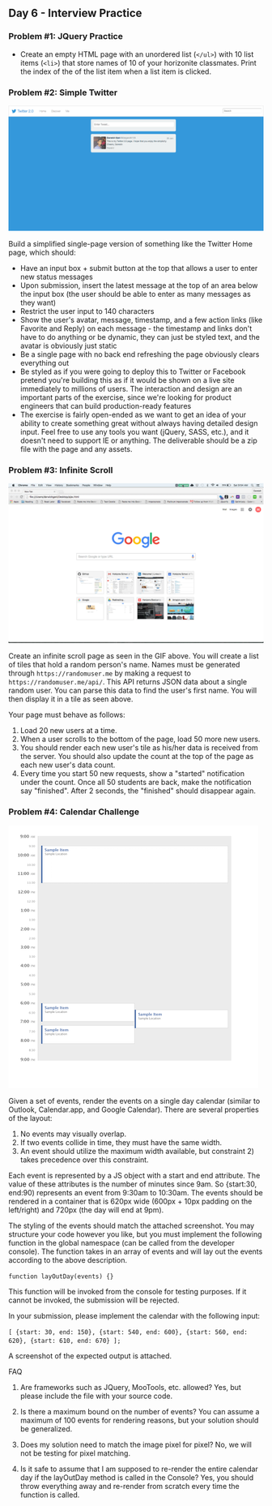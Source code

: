 ## Day 6 - Interview Practice


### Problem #1: JQuery Practice

- Create an empty HTML page with an unordered list (`</ul>`) with 10 list items (`<li>`) that store names of 10 of your horizonite classmates. Print the index of the of the list item when a list item is clicked.

### Problem #2: Simple Twitter

![Simple Twitter](img/simpletwitter.gif)


Build a simplified single-page version of something like the Twitter Home page, which should:
- Have an input box + submit button at the top that allows a user to enter new status messages
- Upon submission, insert the latest message at the top of an area below the input box (the user should be able to enter as many messages as they want)
- Restrict the user input to 140 characters
- Show the user's avatar, message, timestamp, and a few action links (like Favorite and Reply) on each message - the timestamp and links don't have to do anything or be dynamic, they can just be styled text, and the avatar is obviously just static
- Be a single page with no back end refreshing the page obviously clears everything out
- Be styled as if you were going to deploy this to Twitter or Facebook pretend you're building this as if it would be shown on a live site immediately to millions of users. The interaction and design are an important parts of the exercise, since we're looking for product engineers that can build production-ready features
- The exercise is fairly open-ended as we want to get an idea of your ability to create something great
without always having detailed design input. Feel free to use any tools you want (jQuery, SASS, etc.), and it doesn't need to support IE or anything. The deliverable should be a zip file with the page and any assets.


### Problem #3: Infinite Scroll

![Infinite Scroll](img/infinite.gif)

Create an infinite scroll page as seen in the GIF above. You will create a list of tiles that hold a random person's name. Names must be generated through `https://randomuser.me` by making a request to `https://randomuser.me/api/`. This API returns JSON data about a single random user. You can parse this data to find the user's first name. You will then display it in a tile as seen above. 

Your page must behave as follows: 
	
1. Load 20 new users at a time. 
2. When a user scrolls to the bottom of the page, load 50 more new users. 
3. You should render each new user's tile as his/her data is received from the server. You should also update the count at the top of the page as each new user's data count.
4. Every time you start 50 new requests, show a "started" notification under the count. Once all 50 students are back, make the notification say "finished". After 2 seconds, the "finished" should disappear again. 


### Problem #4: Calendar Challenge

![Calendar Challenge](img/calendar.png)

Given a set of events, render the events on a single day calendar (similar to Outlook, Calendar.app, and Google Calendar). There are several properties of the layout:
1. No events may visually overlap.
2. If two events collide in time, they must have the same width.
3. An event should utilize the maximum width available, but constraint 2) takes precedence over this constraint.

Each event is represented by a JS object with a start and end attribute. The value of these attributes is the number of minutes since 9am. So {start:30, end:90) represents an event from 9:30am to 10:30am. The events should be rendered in a container that is 620px wide (600px + 10px padding on the left/right) and 720px (the day will end at 9pm). 


The styling of the events should match the attached screenshot. You may structure your code however you like, but you must implement the following function in the global namespace (can be called from the developer console). The function takes in an array of events and will lay out the events according to the above description.

`function layOutDay(events) {}`

This function will be invoked from the console for testing purposes. If it cannot be invoked, the submission will be rejected.

In your submission, please implement the calendar with the following input:

`[ {start: 30, end: 150}, {start: 540, end: 600}, {start: 560, end: 620}, {start: 610, end: 670} ];`

A screenshot of the expected output is attached.

FAQ

1. Are frameworks such as JQuery, MooTools, etc. allowed? Yes, but please include the file with your source code.

2. Is there a maximum bound on the number of events? You can assume a maximum of 100 events for rendering reasons, but your solution should be generalized.

3. Does my solution need to match the image pixel for pixel? No, we will not be testing for pixel matching.

4. Is it safe to assume that I am supposed to re-render the entire calendar day if the layOutDay method is called in the Console? Yes, you should throw everything away and re-render from scratch every time the function is called.
